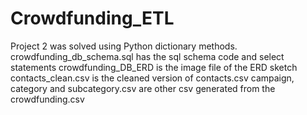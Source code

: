 # Crowdfunding_ETL
Project 2 was solved using Python dictionary methods.
crowdfunding_db_schema.sql has the sql schema code and select statements
crowdfunding_DB_ERD is the image file of the ERD sketch
contacts_clean.csv is the cleaned version of contacts.csv
campaign, category and subcategory.csv are other csv generated from the crowdfunding.csv
